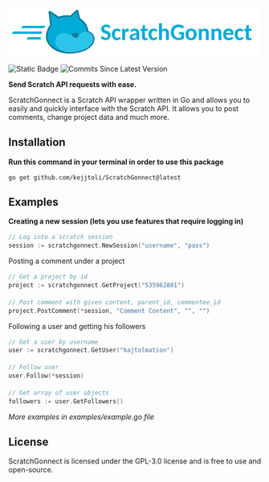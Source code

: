 ﻿<img align="center" src="https://github.com/kejjtoli/ScratchGonnect/blob/main/example/logo.png?raw=true" alt="ScratchGonnect">
 
![Static Badge](https://img.shields.io/badge/License-GPL3.0-blue)
![Commits Since Latest Version](https://img.shields.io/github/commits-since/kejjtoli/ScratchGonnect/latest)

**Send Scratch API requests with ease.**

ScratchGonnect is a Scratch API wrapper written in Go and allows you to easily and quickly interface with the Scratch API. It allows you to post comments, change project data and much more.

## Installation

**Run this command in your terminal in order to use this package**
```
go get github.com/kejjtoli/ScratchGonnect@latest
```

## Examples

**Creating a new session (lets you use features that require logging in)**
```go
// Log into a scratch session
session := scratchgonnect.NewSession("username", "pass")
```
Posting a comment under a project
```go
// Get a project by id
project := scratchgonnect.GetProject("535962801")

// Post comment with given content, parent_id, commentee_id
project.PostComment(*session, "Comment Content", "", "")
```
Following a user and getting his followers
```go
// Get a user by username
user := scratchgonnect.GetUser("kajtolmation")

// Follow user
user.Follow(*session)

// Get array of user objects
followers := user.GetFollowers()
```

*More examples in examples/example.go file*

## License
ScratchGonnect is licensed under the GPL-3.0 license and is free to use and open-source.
